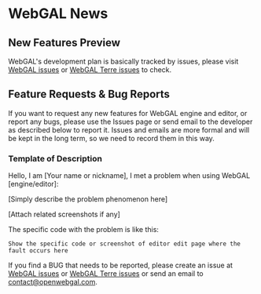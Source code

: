 # WebGAL News

## New Features Preview

WebGAL's development plan is basically tracked by issues, please visit [WebGAL issues](https://github.com/MakinoharaShoko/WebGAL/issues) or [WebGAL Terre issues](https://github.com/MakinoharaShoko/WebGAL_Terre/issues) to check.

## Feature Requests & Bug Reports

If you want to request any new features for WebGAL engine and editor, or report any bugs, please use the Issues page or send email to the developer as described below to report it. Issues and emails are more formal and will be kept in the long term, so we need to record them in this way.

### Template of Description

Hello, I am [Your name or nickname], I met a problem when using WebGAL [engine/editor]:

[Simply describe the problem phenomenon here]

[Attach related screenshots if any]

The specific code with the problem is like this:

```
Show the specific code or screenshot of editor edit page where the fault occurs here
```

If you find a BUG that needs to be reported, please create an issue at [WebGAL issues](https://github.com/MakinoharaShoko/WebGAL/issues) or [WebGAL Terre issues](https://github.com/MakinoharaShoko/WebGAL_Terre/issues) or send an email to contact@openwebgal.com.